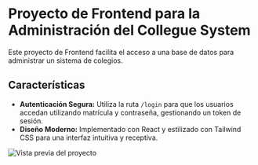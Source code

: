 # Proyecto de Frontend para la Administración del Collegue System

Este proyecto de Frontend facilita el acceso a una base de datos para administrar un sistema de colegios.

## Características

- **Autenticación Segura:** Utiliza la ruta `/login` para que los usuarios accedan utilizando matrícula y contraseña, gestionando un token de sesión.
- **Diseño Moderno:** Implementado con React y estilizado con Tailwind CSS para una interfaz intuitiva y receptiva.

![Vista previa del proyecto](https://github.com/Erick-RC/2-frontend/assets/164416841/bef103f5-2d35-4274-8b13-6491b0c0177d)
